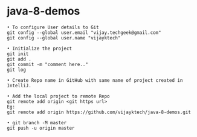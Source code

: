 # java-8-demos

	• To configure User details to Git
	git config --global user.email "vijay.techgeek@gmail.com"
	git config --global user.name "vijayktech"

	• Initialize the project
	git init
	git add .
	git commit -m "comment here.."
	git log
	
	• Create Repo name in GitHub with same name of project created in IntelliJ.
	
	• Add the local project to remote Repo
	git remote add origin <git https url>
	Eg: 
	git remote add origin https://github.com/vijayktech/java-8-demos.git
	
	• git branch -M master
	git push -u origin master

